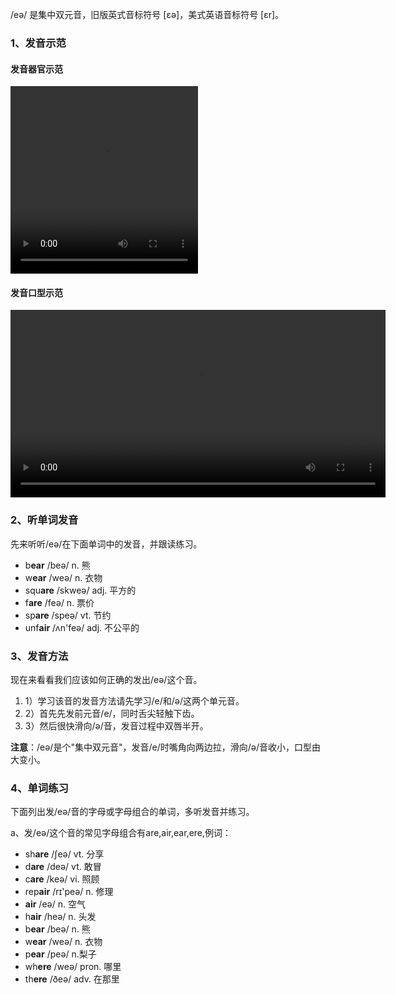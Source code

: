 /eə/ 是集中双元音，旧版英式音标符号 [ɛə]，美式英语音标符号 [ɛr]。



### 1、发音示范

#### 发音器官示范

<video src="./er-1.mp4" width="300px" height="300px" controls="controls"></video>

#### 发音口型示范

<video src="./er.mp4" widah="300px" height="300px" controls="controls"></video>



### 2、听单词发音

先来听听/eə/在下面单词中的发音，并跟读练习。

- b**ear** /beə/ n. 熊
- w**ear** /weə/ n. 衣物
- squ**are** /skweə/ adj. 平方的
- f**are** /feə/ n. 票价
- sp**are** /speə/ vt. 节约
- unf**air** /ʌn'feə/ adj. 不公平的



### 3、发音方法

现在来看看我们应该如何正确的发出/eə/这个音。

1. 1）学习该音的发音方法请先学习/e/和/ə/这两个单元音。
2. 2）首先先发前元音/e/，同时舌尖轻触下齿。
3. 3）然后很快滑向/ə/音，发音过程中双唇半开。

**注意**：/eə/是个"集中双元音"，发音/e/时嘴角向两边拉，滑向/ə/音收小，口型由大变小。



### 4、单词练习

下面列出发/eə/音的字母或字母组合的单词，多听发音并练习。

a、发/eə/这个音的常见字母组合有are,air,ear,ere,例词：

- sh**are** /ʃeə/ vt. 分享
- d**are** /deə/ vt. 敢冒
- c**are** /keə/ vi. 照顾
- rep**air** /rɪ'peə/ n. 修理
- **air** /eə/ n. 空气
- h**air** /heə/ n. 头发
- b**ear** /beə/ n. 熊
- w**ear** /weə/ n. 衣物
- p**ear** /peə/ n.梨子
- wh**ere** /weə/ pron. 哪里
- th**ere** /ðeə/ adv. 在那里